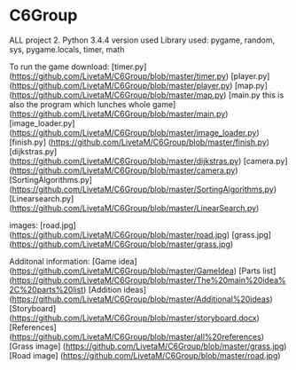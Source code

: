# C6Group
ALL project 2.
Python 3.4.4 version used
Library used: pygame, random, sys, pygame.locals, timer, math

To run the game download:
[timer.py] (https://github.com/LivetaM/C6Group/blob/master/timer.py)
[player.py] (https://github.com/LivetaM/C6Group/blob/master/player.py)
[map.py] (https://github.com/LivetaM/C6Group/blob/master/map.py)
[main.py this is also the program which lunches whole game] (https://github.com/LivetaM/C6Group/blob/master/main.py)
[image_loader.py] (https://github.com/LivetaM/C6Group/blob/master/image_loader.py)
[finish.py] (https://github.com/LivetaM/C6Group/blob/master/finish.py)
[dijkstras.py] (https://github.com/LivetaM/C6Group/blob/master/dijkstras.py)
[camera.py] (https://github.com/LivetaM/C6Group/blob/master/camera.py)
[SortingAlgorithms.py] (https://github.com/LivetaM/C6Group/blob/master/SortingAlgorithms.py)
[Linearsearch.py] (https://github.com/LivetaM/C6Group/blob/master/LinearSearch.py)


images:
[road.jpg] (https://github.com/LivetaM/C6Group/blob/master/road.jpg)
[grass.jpg] (https://github.com/LivetaM/C6Group/blob/master/grass.jpg)



Additonal information:
[Game idea] (https://github.com/LivetaM/C6Group/blob/master/GameIdea)
[Parts list] (https://github.com/LivetaM/C6Group/blob/master/The%20main%20idea%2C%20parts%20list)
[Addition ideas] (https://github.com/LivetaM/C6Group/blob/master/Additional%20ideas)
[Storyboard] (https://github.com/LivetaM/C6Group/blob/master/storyboard.docx)
[References] (https://github.com/LivetaM/C6Group/blob/master/all%20references)
[Grass image] (https://github.com/LivetaM/C6Group/blob/master/grass.jpg)
[Road image] (https://github.com/LivetaM/C6Group/blob/master/road.jpg)
